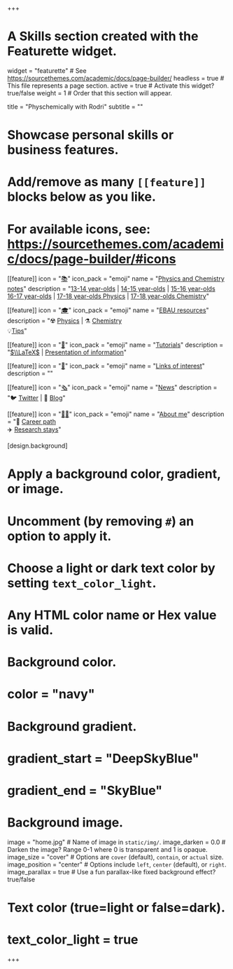 +++
# A Skills section created with the Featurette widget.
widget = "featurette"  # See https://sourcethemes.com/academic/docs/page-builder/
headless = true  # This file represents a page section.
active = true  # Activate this widget? true/false
weight = 1  # Order that this section will appear.

title = "Physchemically with Rodri"
subtitle = ""

# Showcase personal skills or business features.
# 
# Add/remove as many `[[feature]]` blocks below as you like.
# 
# For available icons, see: https://sourcethemes.com/academic/docs/page-builder/#icons

[[feature]]
  icon = "[📚](apuntes/)"
  icon_pack = "emoji"
  name = "[Physics and Chemistry notes](apuntes/)"
  description = "[13-14 year-olds](apuntes/#segundo-eso) | [14-15 year-olds](apuntes/#tercero-eso) | [15-16 year-olds](apuntes/#cuarto-eso) <br> [16-17 year-olds](apuntes/#primero-bach) | [17-18 year-olds Physics](apuntes/#segundo-bach-fisica) | [17-18 year-olds Chemistry](apuntes/#segundo-bach-quimica)"
  
[[feature]]
  icon = "[🎓](recursos-ebau/)"
  icon_pack = "emoji"
  name = "[EBAU resources](recursos-ebau/)"
  description = "☢️ [Physics](recursos-ebau/#examenes-fisica) | ⚗️ [Chemistry](recursos-ebau/#examenes-quimica) <br> 💡[Tips](recursos-ebau/#consejos)"
  
[[feature]]
  icon = "[👐](tutoriales/)"
  icon_pack = "emoji"
  name = "[Tutorials](tutoriales/)"
  description = "[$\\LaTeX$](tutoriales/latex) | [Presentation of information](tutoriales/presentacion-informacion)"
  
[[feature]]
  icon = "[🔗](enlaces-interes/)"
  icon_pack = "emoji"
  name = "[Links of interest](enlaces-interes/)"
  description = ""
  
[[feature]]
  icon = "[🗞️](#novedades)"
  icon_pack = "emoji"
  name = "[News](#novedades)"
  description = "🐦 [Twitter](#novedades) | 💬 [Blog](/post)"
  
[[feature]]
  icon = "[:man_scientist:](sobre-mi/)‍"
  icon_pack = "emoji"
  name = "[About me](sobre-mi/)"
  description = "👣 [Career path](sobre-mi/#trayectoria-profesional) <br> ✈️ [Research stays](sobre-mi/#estancias-investigacion)"
  
[design.background]
  # Apply a background color, gradient, or image.
  #   Uncomment (by removing `#`) an option to apply it.
  #   Choose a light or dark text color by setting `text_color_light`.
  #   Any HTML color name or Hex value is valid.
  
  # Background color.
  # color = "navy"
  
  # Background gradient.
  # gradient_start = "DeepSkyBlue"
  # gradient_end = "SkyBlue"
  
  # Background image.
  image = "home.jpg"  # Name of image in `static/img/`.
  image_darken = 0.0  # Darken the image? Range 0-1 where 0 is transparent and 1 is opaque.
  image_size = "cover"  #  Options are `cover` (default), `contain`, or `actual` size.
  image_position = "center"  # Options include `left`, `center` (default), or `right`.
  image_parallax = true  # Use a fun parallax-like fixed background effect? true/false

  # Text color (true=light or false=dark).
  # text_color_light = true    

+++
